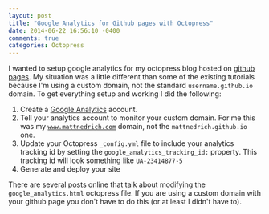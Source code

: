 ```yaml
---
layout: post
title: "Google Analytics for Github pages with Octopress"
date: 2014-06-22 16:56:10 -0400
comments: true
categories: Octopress
---
```


I wanted to setup google analytics for my octopress blog hosted on [github pages](https://pages.github.com/). My situation was a little different than some of the existing tutorials because I'm using a custom domain, not the standard <code>username.github.io</code> domain. To get everything setup and working I did the following:

1. Create a [Google Analytics](http://www.google.com/analytics/) account.
2. Tell your analytics account to monitor your custom domain. For me this was my <code>www.mattnedrich.com</code> domain, not the <code>mattnedrich.github.io</code> one.
3. Update your Octopress <code>_config.yml</code> file to include your analytics tracking id by setting the <code>google_analytics_tracking_id:</code> property. This tracking id will look something like <code>UA-23414877-5</code>
4. Generate and deploy your site

There are several [posts](http://rebootjeff.github.io/blog/2013/09/17/adding-google-analytics-to-octopress-blog-on-github-pages/) online that talk about modifying the <code>google_analytics.html</code> octopress file. If you are using a custom domain with your github page you don't have to do this (or at least I didn't have to).
